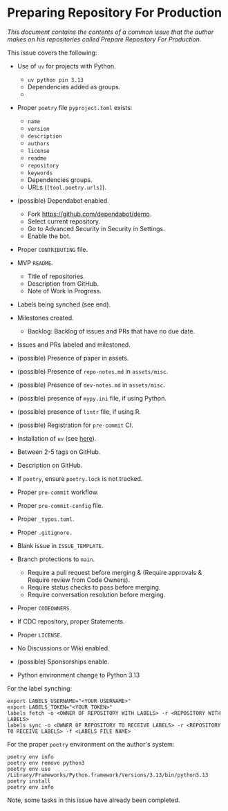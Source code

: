 # Preparing Repository For Production

_This document contains the contents of a common issue that the author makes on his repositories called Prepare Repository For Production._

This issue covers the following:

* Use of `uv` for projects with Python.
  * `uv python pin 3.13`
  * Dependencies added as groups.
  *

* Proper `poetry` file `pyproject.toml` exists:
  * `name`
  * `version`
  * `description`
  * `authors`
  * `license`
  * `readme`
  * `repository`
  * `keywords`
  * Dependencies groups.
  * URLs (`[tool.poetry.urls]`).
* (possible) Dependabot enabled.
  * Fork <https://github.com/dependabot/demo>.
  * Select current repository.
  * Go to Advanced Security in Security in Settings.
  * Enable the bot.
* Proper `CONTRIBUTING` file.
* MVP `README`.
  * Title of repositories.
  * Description from GitHub.
  * Note of Work In Progress.
* Labels being synched (see end).
* Milestones created.
  * Backlog: Backlog of issues and PRs that have no due date.
* Issues and PRs labeled and milestoned.
* (possible) Presence of paper in assets.
* (possible) Presence of `repo-notes.md` in `assets/misc`.
* (possible) Presence of `dev-notes.md` in `assets/misc`.
* (possible) presence of `mypy.ini` file, if using Python.
* (possible) presence of `lintr` file, if using R.
* (possible) Registration for `pre-commit` CI.
* Installation of `uv` (see [here]()).
* Between 2-5 tags on GitHub.
* Description on GitHub.
* If `poetry`, ensure `poetry.lock` is not tracked.
* Proper `pre-commit` workflow.
* Proper `pre-commit-config` file.
* Proper `_typos.toml`.
* Proper `.gitignore`.
* Blank issue in `ISSUE_TEMPLATE`.
* Branch protections to `main`.
  * Require a pull request before merging & (Require approvals & Require review from Code Owners).
  * Require status checks to pass before merging.
  * Require conversation resolution before merging.
* Proper `CODEOWNERS`.
* If CDC repository, proper Statements.
* Proper `LICENSE`.
* No Discussions or Wiki enabled.
* (possible) Sponsorships enable.
* Python environment change to Python 3.13

For the label synching:

```
export LABELS_USERNAME="<YOUR USERNAME>"
export LABELS_TOKEN="<YOUR TOKEN>"
labels fetch -o <OWNER OF REPOSITORY WITH LABELS> -r <REPOSITORY WITH LABELS>
labels sync -o <OWNER OF REPOSITORY TO RECEIVE LABELS> -r <REPOSITORY TO RECEIVE LABELS> -f <LABELS FILE NAME>
```

For the proper `poetry` environment on the author's system:

```
poetry env info
poetry env remove python3
poetry env use /Library/Frameworks/Python.framework/Versions/3.13/bin/python3.13
poetry install
poetry env info
```

Note, some tasks in this issue have already been completed.
